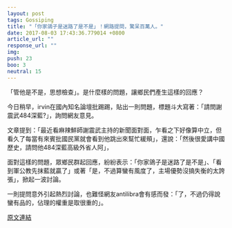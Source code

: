 ```yaml
---
layout: post
tags: Gossiping
title: "「你家鴿子是迷路了是不是」！網路提問，驚呆百萬人。"
date: 2017-08-03 17:43:36.779014 +0800
article_url: ""
response_url: ""
img: 
push: 23
boo: 3
neutral: 15
---
```


「管他是不是，思想檢查」。是什麼樣的問題，讓鄉民們產生這樣的回應？

今日稍早，irvin在國內知名論壇批踢踢，貼出一則問題，標題斗大寫著：「請問謝震武484深藍?」，詢問網友意見。

文章提到：「最近看麻辣鮮師謝震武主持的新聞面對面，乍看之下好像算中立，但看久了每當有來賓批國民黨就會看到他跳出來幫忙緩頰」，還說：「然後很愛講中國歷史，請問他484深藍高級外省人阿」，

面對這樣的問題，眾鄉民群起回應，紛紛表示：「你家鴿子是迷路了是不是」、「看到軍公教先抹藍就贏了」或著「是，不過算蠻有風度了，主場優勢沒搞失衡的太誇張」，掀起一波討論。

一則提問意外引起熱烈討論，也難怪網友antilibra會有感而發：「了，不過仍得說蠻有品的，佔理的權重是取很重的」。

<a href = "https://www.ptt.cc/bbs/Gossiping/M.1501734814.A.DEA.html">原文連結</a>

